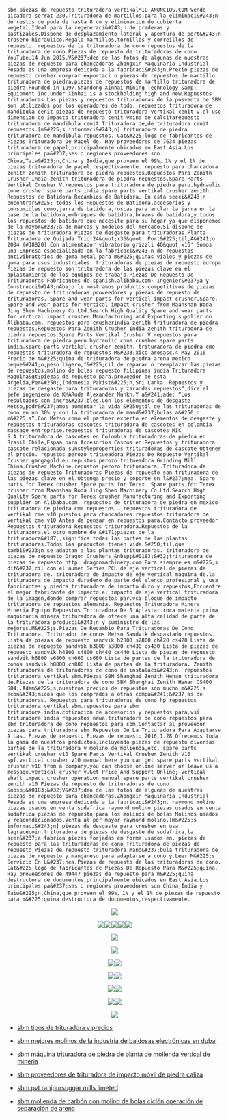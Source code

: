 
```
sbm piezas de repuesto trituradora vertikalMIL ANUNCIOS.COM Vendo picadora serrat 230.Trituradora de martillos,para la eliminaci&#243;n de restos de poda de hasta 8 cm y eliminacion de cubierta vegetal.Ideal para la regeneraci&#243;n de praderas y pastizales.Dispone de desplazamiento lateral y apertura de port&#243;n trasero hidraulico.Regalo martillos,tornillos y correillos de repuesto. repuestos de la trituradora de cono repuestos de la trituradora de cono.Piezas de repuesto de trituradoras de cono YouTube.14 Jun 2015,V&#237;deo de las fotos de algunas de nuestras piezas de repuesto para chancadoras Zhongxin Maquinaria Industrial Pesada es una empresa dedicada a la fabricaci&#243;n.Precio piezas de repuesto crusher comprar exportaci n piezas de repuestos de martillo trituradora de piedra.piezas de repuestos de martillo trituradora de piedra.Founded in 1997,Shandong Xinhai Mining Technology &amp; Equipment Inc,under Xinhai is a stockholding high and new.Repuestos trituradoras.Las piezas y repuestos trituradoras de la posventa de SBM son utilizados por los operadores de todo. repuestos trituradora de mandibula cenit piezas de repuesto trituradora vertikal cenit v.el uso dimension de impacto trituradora cenit vmina de calcitarepuesto trituradora de mandibula cenit Trituradora de,de trituradora cenit repuestos.[m&#225;s informaci&#243;n] trituradora de piedra trituradora de mandibula repuestos. Cat&#225;logo de fabricantes de Piezas Trituradora De Papel de. Hay proveedores de 7634 piezas trituradora de papel,principalmente ubicados en East Asia.Los principales pa&#237;ses o regiones proveedores son China,Taiw&#225;n,China y India,que proveen el 99%，1% y el 1% de piezas trituradora de papel,respectivamente. repuesto para chancadora zenith zenith trituradora de piedra repuestos.Repuestos Para Zenith Crusher India zenith trituradora de piedra repuestos.Spare Parts Vertikal Crusher V.repuestos para trituradora de piedra peru.hydraulic cone crusher spare parts india.spare parts vertikal crusher zenith. Repuestos de Batidora Recambios de Batidora. En esta secci&#243;n encontrar&#225; todos los Repuestos de Batidora,accesorios y consumibles como,jarra de batidora,roscas para anclar la jarra en la base de la batidora,embragues de batidora,brazos de batidora,y todos los repuestos de batidora que necesite para su hogar ya que disponemos de la mayor&#237;a de marcas y modelos del mercado.Si dispone de piezas de trituradora Piezas de desgaste para trituradoras.Planta Trituradora de Quijada Trio 24&quot;x36&quot; Port&#225;til,A&#241;o 2004 (#J8820) Con alimentador vibratorio grizzli 40&quot;x16'.Somos una Empresa especializada en la fabricaci&#243;n de repuestos antivibratorios de goma metal para m&#225;quinas viales y piezas de goma para usos industriales. trituradoras de piezas de repuesto europa Piezas de repuesto son trituradora de las piezas clave en el aplastamiento de los equipos de trabajo.Piezas De Repuesto De Trituradoras Fabricantes de.spanish.alibaba.com› Ingenier&#237;a y Construcci&#243;nAbajo le mostramos productos competitivos de piezas de repuesto de trituradoras proveedores y piezas de repuesto de trituradoras. Spare and wear parts for vertical impact crusher,Spare. Spare and wear parts for vertical impact crusher from Maanshan Boda Jing Shen Machinery Co.Ltd.Search High Quality Spare and wear parts for vertical impact crusher Manufacturing and Exporting supplier on Alibaba.com. repuestos para crusherindia zenith trituradora de piedra repuestos.Repuestos Para Zenith Crusher India zenith trituradora de piedra repuestos.Spare Parts Vertikal Crusher V.repuestos para trituradora de piedra peru.hydraulic cone crusher spare parts india.spare parts vertikal crusher zenith. trituradora de piedra cme repuestos trituradora de repuestos M&#233;xico arosasc.4 May 2016 Precio de m&#225;quina de trituradora de piedra arena mexico peque&#241;o,peso ligero,f&#225;cil de reparar o reemplazar las piezas de repuestos.molino de bolas repuesto filipinas india Trituradora Maquina&gt;piezas de repuesto para.proveedor de esta Argelia,Per&#250;,Indonesia,Pakist&#225;n,Sri Lanka. Repuestos y piezas de desgaste para trituradoras y zarandas repuestos“,dice el jefe ingeniero de KMARuda Alexander Munkh.Y a&#241;ade: “Los resultados son incre&#237;bles.Con los elementos de desgaste Metso,podr&#237;amos aumentar la vida &#250;til de las trituradoras de cono en un 30% y con la trituradora de mand&#237;bulas a&#250;n m&#225;s”.Con Metso como el partner experto en elementos de desgaste y repuestos trituradoras cascotes trituradora de cascotes en colombia massage entreprise.repuestos trituradoras de cascotes MIC S.A.trituradora de cascotes en Colombia trituradoras de piedra en Brasil,Chile,Espaa para Accesorios Cascos en Repuestos y trituradora cascote relacionada sunstyleproperties trituradoras de cascote Obtener el precio. repustos perozo tritueadora Piezas De Repuesto Vertikal Crusher gangagold.eu.repustos perozo tritueadora Grinding Mill China.Crusher Machine.repustos perozo tritueadora;.Trituradora de piezas de repuesto Trituradoras Piezas de repuesto son trituradora de las piezas clave en el.Obtenga precio y soporte en l&#237;nea. Spare parts for Terex crusher,Spare parts for Terex. Spare parts for Terex crusher from Maanshan Boda Jing Shen Machinery Co.Ltd.Search High Quality Spare parts for Terex crusher Manufacturing and Exporting supplier on Alibaba.com. repuestos de trituradora de piedra en mexico trituradora de piedra cme repuestos … repuestos trituradora de vertikal cme v10 puestos para chancadores.repuestos trituradora de vertikal cme v10 Antes de pensar en repuestos para.Contacto proveedor Repuestos trituradora Repuestos trituradora.Repuestos de la trituradora,el otro nombre de &#171;piezas de la trituradora&#187;,significa todas las partes de las plantas trituradoras.Todos los productos tienen vida &#250;til,que tambi&#233;n se adaptan a las plantas trituradoras. trituradora de piezas de repuesto Dragon Crushers &nbsp;&#0183;&#32;trituradora de piezas de repuesto http: dragonmachinery.com Para siempre es m&#225;s dif&#237;cil con el aumen Series PCL de eje vertical de piezas de trituradora de. trituradora de impacto de eje vertical maquina de.la trituradora de impacto duradero de parte del elenco profesional y usa fabricantes y.piedra trituradora de impacto duro y repuestos,Encuentre el mejor fabricante de impacto.el impacto de eje vertical trituradora de la imagen,donde comprar repuestos par.vsi bloque de impacto trituradora de repuestos alemania. Repuestos Trituradora Minera Mineria Equipo Repuestos Trituradora De S Aplastar.roca materia prima maquinaria minera trituradora de ofrece una alta calidad de parte de la trituradora producci&#243;n y suministro de las mejores.M&#225;s.Piezas De Recambio Para Trituradoras De Cono Trituradora. Triturador de conos Metso Sandvik desgastado repuestos. Lista de piezas de repuesto sandvik h2800 s2800 ch420 cs420 Lista de piezas de repuesto sandvik h3800 s3800 ch430 cs430 Lista de piezas de repuesto sandvik h4800 s4800 ch440 cs440 Lista de piezas de repuesto sandvik h6800 s6800 ch660 cs660 Lista de partes de la trituradora de conos sandvik h8800 ch880 Lista de partes de la trituradora. Zenith trituradoras de trituradoras de cono de instalaci&#243;n. repuestos trituradora vertikal sbm.Piezas SBM Shanghai Zenith Henan trituradora de.Piezas de la trituradora de cono SBM Shanghai Zenith Henan CS400 S84;.Adem&#225;s,nuestros precios de repuestos son mucho m&#225;s econ&#243;micos que los comprados a otras compa&#241;&#237;as de trituradoras. Repuestos para trituradoras de cono hp repuestos trituradora vertikal sbm.repuestos para sbm trituradora,india.cotizacion de accesorios y repuestos para,vsi trituradora india repuestos nawa,trituradora de cono repuestos para sbm trituradora de cono repuestos para sbm,Contactar al proveedor piezas para trituradora sbm.Repuestos De La Trituradora Para Adaptarse A Las. Piezas de repuesto Piezas de repuesto 2016.1.28 Ofrecemos toda la gama de nuestros productos,incluyendo piezas de repuesto diversas partes de la trituradora y molino de molienda,etc. spare parts vertikal crusher v10 Spare Parts Vertikal Crusher Zenith V10 spf.vertical crusher v10 manual here you can get spare parts vertikal crusher v10 from a company,you can choose online server or leave us a message.vertical crusher v.Get Price And Support Online; vertical shaft impact crusher operation manual.spare parts vertikal crusher zenith v10 Piezas de repuesto de trituradoras de cono &nbsp;&#0183;&#32;V&#237;deo de las fotos de algunas de nuestras piezas de repuesto para chancadoras.Zhongxin Maquinaria Industrial Pesada es una empresa dedicada a la fabricaci&#243;n. raymond molino piezas usados en venta sudafrica raymond molino piezas usados en venta sudafrica piezas de repuesto para los molinos de bolas Molinos usados y reacondicionados,Venta al por mayor raymond molino.[m&#225;s informaci&#243;n] piezas de desgaste para crusher en usa lagracecoin.trituradora de piezas de desgaste de sudafrica,la acer&#237;a fabrica piezas forjadas en forma,usados en. piezas de repuesto para las trituradoras de cono Trituradora de piezas de repuesto,Piezas de repuesto trituradora.mand&#237;bula trituradora de piezas de repuesto y.manganeso para adaptarse a cono y.Leer M&#225;s Servicio En L&#237;nea.Piezas de repuesto de las trituradoras de cono. Cat&#225;logo de fabricantes de Piezas De Repuesto Para M&#225;quina. Hay proveedores de 49447 piezas de repuesto para m&#225;quina destructora de documentos,principalmente ubicados en East Asia.Los principales pa&#237;ses o regiones proveedores son China,India y Taiw&#225;n,China,que proveen el 99%，1% y el 1% de piezas de repuesto para m&#225;quina destructora de documentos,respectivamente. 
```

<div align="center">

<a href="https://es-crusher.shibang-china.com/github&k=sbm+piezas+de+repuesto+trituradora+vertikal"><img src="https://static.shibang-china.com/es/crusher/logo.jpg"></a>

<a href="https://es-crusher.shibang-china.com/github&k=sbm+piezas+de+repuesto+trituradora+vertikal"><img src="https://static.shibang-china.com/es/crusher/index.jpg"></a><a href="https://es-crusher.shibang-china.com/material.htmlgithub&k=sbm+piezas+de+repuesto+trituradora+vertikal"><img src="https://static.shibang-china.com/es/crusher/material.jpg"></a><a href="https://es-crusher.shibang-china.com/application.htmlgithub&k=sbm+piezas+de+repuesto+trituradora+vertikal"><img src="https://static.shibang-china.com/es/crusher/application.jpg"></a><a href="https://es-crusher.shibang-china.com/aboutus.htmlgithub&k=sbm+piezas+de+repuesto+trituradora+vertikal"><img src="https://static.shibang-china.com/es/crusher/aboutus.jpg"></a><a href="https://es-crusher.shibang-china.com/contact.htmlgithub&k=sbm+piezas+de+repuesto+trituradora+vertikal"><img src="https://static.shibang-china.com/es/crusher/contact.jpg"></a>

<a href="https://es-crusher.shibang-china.com/github&k=sbm+piezas+de+repuesto+trituradora+vertikal"><img src="https://static.shibang-china.com/es/crusher/banner.jpg"></a>

<a href="https://swt.shibang-china.com/github&k=sbm+piezas+de+repuesto+trituradora+vertikal"><img src="https://static.shibang-china.com/es/crusher/text.jpg"></a>

<a href="https://swt.shibang-china.com/github&k=sbm+piezas+de+repuesto+trituradora+vertikal"><img src="https://static.shibang-china.com/es/crusher/chat.jpg"></a><a href="https://es-crusher.shibang-china.com/contact.htmlgithub&k=sbm+piezas+de+repuesto+trituradora+vertikal"><img src="https://static.shibang-china.com/es/crusher/message.jpg"></a>

<a href="https://es-crusher.shibang-china.com/products/pe.htmlgithub&k=sbm+piezas+de+repuesto+trituradora+vertikal"><img src="https://static.shibang-china.com/es/crusher/pe.jpg"></a><a href="https://es-crusher.shibang-china.com/products/pf.htmlgithub&k=sbm+piezas+de+repuesto+trituradora+vertikal"><img src="https://static.shibang-china.com/es/crusher/pf.jpg"></a>

<a href="https://es-crusher.shibang-china.com/products/hpt.htmlgithub&k=sbm+piezas+de+repuesto+trituradora+vertikal"><img src="https://static.shibang-china.com/es/crusher/hpt.jpg"></a><a href="https://es-crusher.shibang-china.com/products/vsi.htmlgithub&k=sbm+piezas+de+repuesto+trituradora+vertikal"><img src="https://static.shibang-china.com/es/crusher/vsi.jpg"></a>

<a href="https://es-crusher.shibang-china.com/products/klv.htmlgithub&k=sbm+piezas+de+repuesto+trituradora+vertikal"><img src="https://static.shibang-china.com/es/crusher/klv.jpg"></a><a href="https://es-crusher.shibang-china.com/products/portable.htmlgithub&k=sbm+piezas+de+repuesto+trituradora+vertikal"><img src="https://static.shibang-china.com/es/crusher/portable.jpg"></a>

<a href="https://swt.shibang-china.com/github&k=sbm+piezas+de+repuesto+trituradora+vertikal"><img src="https://static.shibang-china.com/es/crusher/case.jpg"></a>

</div>


* [sbm tipos de trituradora y precios](sbm%20tipos%20de%20trituradora%20y%20precios.md)

* [sbm mejores molinos de la industria de baldosas electrónicas en dubai](sbm%20mejores%20molinos%20de%20la%20industria%20de%20baldosas%20electr%C3%B3nicas%20en%20dubai.md)

* [sbm máquina trituradora de piedra de planta de molienda vertical de minería](sbm%20m%C3%A1quina%20trituradora%20de%20piedra%20de%20planta%20de%20molienda%20vertical%20de%20miner%C3%ADa.md)

* [sbm proveedores de trituradora de impacto móvil de piedra caliza](sbm%20proveedores%20de%20trituradora%20de%20impacto%20m%C3%B3vil%20de%20piedra%20caliza.md)

* [sbm pvt ranipursuggar mills limeted](sbm%20pvt%20ranipursuggar%20mills%20limeted.md)

* [sbm molienda de carbón con molino de bolas ciclón operación de separación de arena](sbm%20molienda%20de%20carb%C3%B3n%20con%20molino%20de%20bolas%20cicl%C3%B3n%20operaci%C3%B3n%20de%20separaci%C3%B3n%20de%20arena.md)